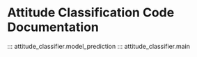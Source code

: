 # Attitude Classification Code Documentation

::: attitude_classifier.model_prediction
::: attitude_classifier.main